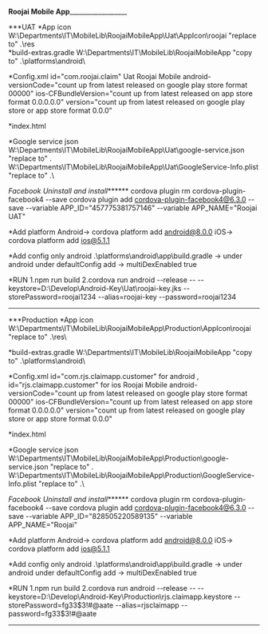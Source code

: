 
______________________Roojai Mobile App________________________________________


***UAT
*App icon
W:\Departments\IT\MobileLib\RoojaiMobileApp\Uat\AppIcon\roojai "replace to" .\res\
*build-extras.gradle
W:\Departments\IT\MobileLib\RoojaiMobileApp "copy to" .\platforms\android\

*Config.xml
id="com.roojai.claim"
<name>Uat Roojai Mobile</name>
android-versionCode="count up from latest released on google play store format 00000"
ios-CFBundleVersion="count up from latest released on app store format 0.0.0.0.0"
version="count up from latest released on google play store or app store format 0.0.0"
<preference name="com.salesforce.marketingcloud.app_id" value="01b26d1a-fbf9-43fb-9928-5d21eae4018b" />
<preference name="com.salesforce.marketingcloud.access_token" value="wTi7kjHgTTaEpAfj5qBDeswk" />
<preference name="com.salesforce.marketingcloud.tenant_specific_endpoint" value="https://mcnh09xp621f9dyffjg8rxgggrh4.device.marketingcloudapis.com/" />
<branch-key value="key_live_amNjnZHU69LnxWH6sBZOddmlxBl1l7Vm" />
<link-domain value="fz4s.app.link" />

*index.html
<script type="text/javascript" src="https://maps.googleapis.com/maps/api/js?key=AIzaSyCN2BHOIKlfeLZe0ZF1IT9Td0jbOCMUwNI"></script>

*Google service json
W:\Departments\IT\MobileLib\RoojaiMobileApp\Uat\google-service.json "replace to" .\
W:\Departments\IT\MobileLib\RoojaiMobileApp\Uat\GoogleService-Info.plist "replace to" .\

*Facebook Uninstall and install*******
cordova plugin rm cordova-plugin-facebook4 --save
cordova plugin add cordova-plugin-facebook4@6.3.0 --save --variable APP_ID="457775381757146" --variable APP_NAME="Roojai UAT"

*Add platform 
Android-> cordova platform add android@8.0.0
iOS-> cordova platform add ios@5.1.1

*Add config only android
.\platforms\android\app\build.gradle -> under android under defaultConfig add -> multiDexEnabled true

*RUN
1.npm run build
2.cordova run android --release -- --keystore=D:\Develop\Android-Key\Uat\roojai-key.jks --storePassword=roojai1234 --alias=roojai-key --password=roojai1234

*********************************************************************


***Production
*App icon
W:\Departments\IT\MobileLib\RoojaiMobileApp\Production\AppIcon\roojai "replace to" .\res\

*build-extras.gradle
W:\Departments\IT\MobileLib\RoojaiMobileApp "copy to" .\platforms\android\

*Config.xml
id="com.rjs.claimapp.customer" for android , id="rjs.claimapp.customer" for ios
<name>Roojai Mobile</name>
android-versionCode="count up from latest released on google play store format 00000"
ios-CFBundleVersion="count up from latest released on app store format 0.0.0.0.0"
version="count up from latest released on google play store or app store format 0.0.0"
<preference name="com.salesforce.marketingcloud.app_id" value="068c9812-1027-46a0-aa99-9a274315fff4" />
<preference name="com.salesforce.marketingcloud.access_token" value="KhSAP1agRyH9iYQngZYvxDSu" />
<preference name="com.salesforce.marketingcloud.tenant_specific_endpoint" value="https://mcnh09xp621f9dyffjg8rxgggrh4.device.marketingcloudapis.com/" />
<branch-key value="key_live_jgShQKIilTRCKBd5XE2PgdelqFcy5H6G" />
<link-domain value="b5g9-alternate.app.link" />

*index.html
<script type="text/javascript" src="https://maps.googleapis.com/maps/api/js?key=AIzaSyDilzpqLvrhLdvN6laNKzkRRxQ1l03GmsI"></script>

*Google service json
W:\Departments\IT\MobileLib\RoojaiMobileApp\Production\google-service.json "replace to" .\
W:\Departments\IT\MobileLib\RoojaiMobileApp\Production\GoogleService-Info.plist "replace to" .\

*Facebook Uninstall and install*******
cordova plugin rm cordova-plugin-facebook4 --save
cordova plugin add cordova-plugin-facebook4@6.3.0 --save --variable APP_ID="828505220589135" --variable APP_NAME="Roojai"

*Add platform 
Android-> cordova platform add android@8.0.0
iOS-> cordova platform add ios@5.1.1

*Add config only android
.\platforms\android\app\build.gradle -> under android under defaultConfig add -> multiDexEnabled true

*RUN
1.npm run build
2.cordova run android --release -- --keystore=D:\Develop\Android-Key\Production\rjs.claimapp.keystore --storePassword=fg33$3!#@aate --alias=rjsclaimapp --password=fg33$3!#@aate

*******************************************

